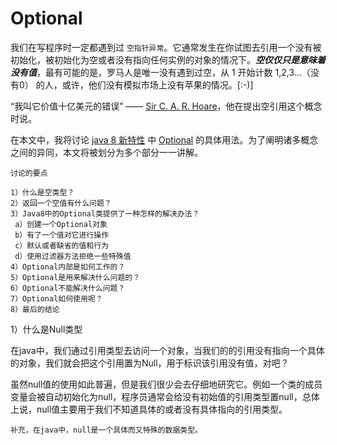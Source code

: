 # Optional

我们在写程序时一定都遇到过 ```空指针异常```。它通常发生在你试图去引用一个没有被初始化，被初始化为空或者没有指向任何实例的对象的情况下。***空仅仅只是意味着没有值***，最有可能的是，罗马人是唯一没有遇到过空，从 1 开始计数 1,2,3...（没有0） 的人，或许，他们没有模拟市场上没有苹果的情况。[:-)]

“我叫它价值十亿美元的错误” —— [Sir C. A. R. Hoare](https://en.wikipedia.org/wiki/Tony_Hoare)，他在提出空引用这个概念时说。

在本文中，我将讨论 [java 8 新特性](https://howtodoinjava.com/category/java-8/) 中 [Optional](https://docs.oracle.com/javase/8/docs/api/java/util/Optional.html) 的具体用法。为了阐明诸多概念之间的异同，本文将被划分为多个部分一一讲解。	

	讨论的要点

	1）什么是空类型？
	2）返回一个空值有什么问题？
	3）Java8中的Optional类提供了一种怎样的解决办法？
     a）创建一个Optional对象
	 b）有了一个值对它进行操作
     c）默认或者缺省的值和行为
     d）使用过滤器方法拒绝一些特殊值
    4）Optional内部是如何工作的？
    5）Optional是用来解决什么问题的？
    6）Optional不能解决什么问题？
	7）Optional如何使用呢？
	8）最后的结论

1）什么是Null类型

在java中，我们通过引用类型去访问一个对象，当我们的的引用没有指向一个具体的对象，我们就会把这个引用置为Null，用于标识该引用没有值，对吧？

虽然null值的使用如此普遍，但是我们很少会去仔细地研究它。例如一个类的成员变量会被自动初始化为null，程序员通常会给没有初始值的引用类型置null，总体上说，null值主要用于我们不知道具体的或者没有具体指向的引用类型。

	补充，在java中，null是一个具体而又特殊的数据类型。